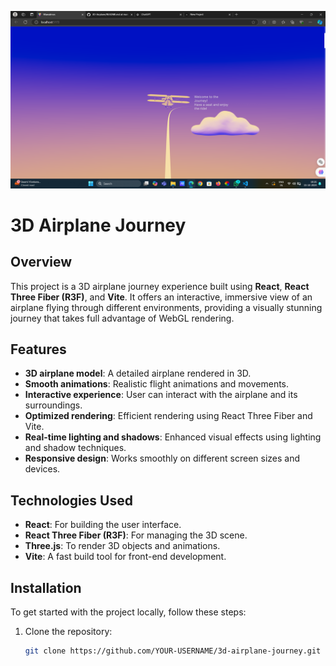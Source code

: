 ![3D Airplane](./src/assets/image.png)

# 3D Airplane Journey

## Overview
This project is a 3D airplane journey experience built using **React**, **React Three Fiber (R3F)**, and **Vite**. It offers an interactive, immersive view of an airplane flying through different environments, providing a visually stunning journey that takes full advantage of WebGL rendering.

## Features
- **3D airplane model**: A detailed airplane rendered in 3D.
- **Smooth animations**: Realistic flight animations and movements.
- **Interactive experience**: User can interact with the airplane and its surroundings.
- **Optimized rendering**: Efficient rendering using React Three Fiber and Vite.
- **Real-time lighting and shadows**: Enhanced visual effects using lighting and shadow techniques.
- **Responsive design**: Works smoothly on different screen sizes and devices.

## Technologies Used
- **React**: For building the user interface.
- **React Three Fiber (R3F)**: For managing the 3D scene.
- **Three.js**: To render 3D objects and animations.
- **Vite**: A fast build tool for front-end development.

## Installation

To get started with the project locally, follow these steps:

1. Clone the repository:

   ```bash
   git clone https://github.com/YOUR-USERNAME/3d-airplane-journey.git
